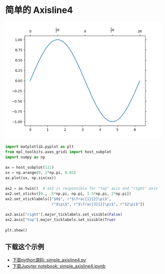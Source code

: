 # 简单的 Axisline4

![简单的 Axisline4](/static/images/gallery/sphx_glr_simple_axisline4_001.png)

```python
import matplotlib.pyplot as plt
from mpl_toolkits.axes_grid1 import host_subplot
import numpy as np

ax = host_subplot(111)
xx = np.arange(0, 2*np.pi, 0.01)
ax.plot(xx, np.sin(xx))

ax2 = ax.twin()  # ax2 is responsible for "top" axis and "right" axis
ax2.set_xticks([0., .5*np.pi, np.pi, 1.5*np.pi, 2*np.pi])
ax2.set_xticklabels(["$0$", r"$\frac{1}{2}\pi$",
                     r"$\pi$", r"$\frac{3}{2}\pi$", r"$2\pi$"])

ax2.axis["right"].major_ticklabels.set_visible(False)
ax2.axis["top"].major_ticklabels.set_visible(True)

plt.show()
```

## 下载这个示例
            
- [下载python源码: simple_axisline4.py](https://matplotlib.org/_downloads/simple_axisline4.py)
- [下载Jupyter notebook: simple_axisline4.ipynb](https://matplotlib.org/_downloads/simple_axisline4.ipynb)